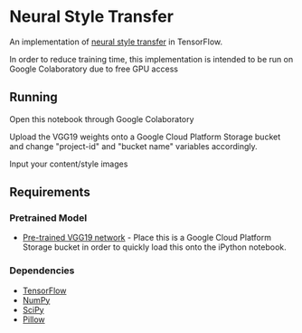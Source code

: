 # Neural Style Transfer

An implementation of [neural style transfer](https://arxiv.org/pdf/1508.06576v2.pdf) in TensorFlow.

In order to reduce training time, this implementation is intended to be run on Google Colaboratory due to free GPU access


## Running

Open this notebook through Google Colaboratory

Upload the VGG19 weights onto a Google Cloud Platform Storage bucket and change "project-id" and "bucket name" variables accordingly.

Input your content/style images

## Requirements

### Pretrained Model

* [Pre-trained VGG19 network](http://www.vlfeat.org/matconvnet/models/beta16/imagenet-vgg-verydeep-19.mat) - Place this is a Google Cloud Platform Storage bucket in order to quickly load this onto the iPython notebook.

### Dependencies

* [TensorFlow](https://www.tensorflow.org/versions/master/get_started/os_setup.html#download-and-setup)
* [NumPy](https://github.com/numpy/numpy/blob/master/INSTALL.rst.txt)
* [SciPy](https://github.com/scipy/scipy/blob/master/INSTALL.rst.txt)
* [Pillow](http://pillow.readthedocs.io/en/3.3.x/installation.html#installation)
